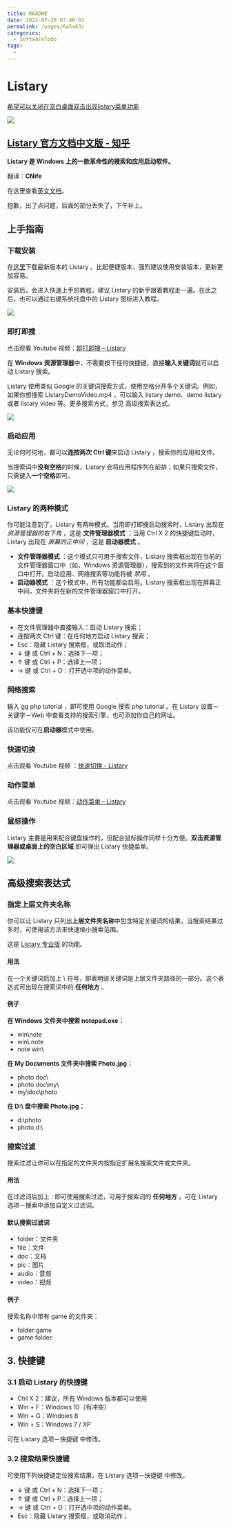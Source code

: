 ```yaml
---
title: README
date: 2022-07-26 07:46:01
permalink: /pages/6a5a63/
categories:
  - SoftwareTodo
tags:
  - 
---
```

# Listary
[希望可以关闭在空白桌面双击出现listary菜单功能](https://discussion.listary.com/t/listary/2837)

![](assets/39429690e6e9f784f6913c15ee0a032793bac2a1_2_582x499-1582622630153.png)



## [Listary 官方文档中文版 - 知乎](https://zhuanlan.zhihu.com/p/24897629)

**Listary 是 Windows 上的一款革命性的搜索和应用启动软件。**

翻译：**CNife**

在这里查看[英文文档](http://www.listary.com/docs)。

抱歉，出了点问题，后面的部分丢失了，下午补上。

## 上手指南

### 下载安装

在[这里](http://www.listary.com/download)下载最新版本的 Listary 。比起便捷版本，强烈建议使用安装版本，更新更加容易。

安装后，会进入快速上手的教程，建议 Listary 的新手跟着教程走一遍。在此之后，也可以通过右键系统托盘中的 Listary 图标进入教程。

![](assets/v2-ebd9b5241543a1e0b8449cb65b92861db-20211218094058-2hbabth.png)

### 即打即搜

点击观看 Youtube 视频：[即打即搜－Listary](https://youtu.be/9Yo-Asib2Sg)

在 **Windows 资源管理器**中，不需要按下任何快捷键，直接**输入关键词**就可以启动 Listary 搜索。

Listary 使用类似 Google 的关键词搜索方式，使用空格分开多个关键词。例如，如果你想搜索 ListaryDemoVideo.mp4 ，可以输入 listary demo、demo listary 或者  listary video 等。更多搜索方式，参见 高级搜索表达式。

![](assets/v2-e87b92aaa165eade2513b9571bd49011b-20211218094057-ejxpona.png)

### 启动应用

无论何时何地，都可以**连按两次 Ctrl 键**来启动 Listary ，搜索你的应用和文件。

当搜索词中**没有空格**的时候，Listary 会将应用程序列在前排；如果只搜索文件，只需键入**一个空格**即可。

![](assets/v2-c224564666256753be88995e6813db16b-20211218094057-skc5ldq.png)

### Listary 的两种模式

你可能注意到了，Listary 有两种模式。当用即打即搜启动搜索时，Listary 出现在  *资源管理器的右下角* ，这是  **文件管理器模式** ；当用 Ctrl X 2 的快捷键启动时，Listary 出现在 *屏幕的正中间* ，这是 **启动器模式** 。

* **文件管理器模式** ：这个模式只可用于搜索文件，Listary 搜索框出现在当前的文件管理器窗口中（如，Windows 资源管理器），搜索到的文件夹将在这个窗口中打开。启动应用、网络搜索等功能将被 *禁用* 。
* **启动器模式** ：这个模式中，所有功能都会启用。Listary 搜索框出现在屏幕正中间，文件夹将在新的文件管理器窗口中打开。

### 基本快捷键

* 在文件管理器中直接输入：启动 Listary 搜索；
* 连按两次 Ctrl 键：在任何地方启动 Listary 搜索；
* Esc：隐藏 Listary 搜索框，或取消动作；
* ↓ 键 或 Ctrl + N：选择下一项；
* ↑ 键 或 Ctrl + P：选择上一项；
* → 键 或 Ctrl + O：打开选中项的动作菜单。

### 网络搜索

输入 gg php tutorial ，即可使用 Google 搜索 php tutorial 。在 Listary 设置－关键字－Web 中查看支持的搜索引擎，也可添加你自己的网址。

该功能仅可在**启动器**模式中使用。

### 快速切换

点击观看 Youtube 视频 ：[快速切换 - Listary](https://youtu.be/9T9-OtRVeUw)

### 动作菜单

点击观看 Youtube 视频：[动作菜单－Listary](https://youtu.be/e_gzDH-7ZLA)

### 鼠标操作

Listary 主要是用来配合键盘操作的，但配合鼠标操作同样十分方便。**双击资源管理器或桌面上的空白区域** 即可弹出 Listary 快捷菜单。

![](assets/v2-81e19ca8892feca0a272ee9053167d95b-20211218094057-20bw2g8.png)

## 高级搜索表达式

### 指定上层文件夹名称

你可以让 Listary 只列出**上层文件夹名称**中包含特定关键词的结果，当搜索结果过多时，可使用该方法来快速缩小搜索范围。

这是 [Listary 专业版](http://www.listary.com/pro) 的功能。

#### 用法

在一个关键词后加上 \ 符号，即表明该关键词是上层文件夹路径的一部分。这个表达式可出现在搜索词中的 **任何地方** 。

#### 例子

**在 Windows 文件夹中搜索 notepad.exe：**

* win\note
* win\ note
* note win\

**在 My Documents 文件夹中搜索 Photo.jpg：**

* photo doc\
* photo doc\my\
* my\doc\photo

**在 D:\ 盘中搜索 Photo.jpg：**

* d:\photo
* photo d:\

### 搜索过滤

搜索过滤让你可以在指定的文件夹内按指定扩展名搜索文件或文件夹。

#### 用法

在过滤词后加上 : 即可使用搜索过滤，可用于搜索词的 **任何地方** 。可在 Listary 选项－搜索中添加自定义过滤词。

#### 默认搜索过滤词

* folder：文件夹
* file：文件
* doc：文档
* pic：图片
* audio：音频
* video：视频

#### 例子

搜索名称中带有 game 的文件夹：

* folder:game
* game folder:

## 3. 快捷键

### 3.1 启动 Listary 的快捷键

* Ctrl X 2：建议，所有 Windows 版本都可以使用
* Win + F：Windows 10（有冲突）
* Win + G：Windows 8
* Win + S：Windows 7 / XP

可在 Listary 选项－快捷键 中修改。

### 3.2 搜索结果快捷键

可使用下列快捷键定位搜索结果，在 Listary 选项－快捷键 中修改。

* ↓ 键 或 Ctrl + N：选择下一项；
* ↑ 键 或 Ctrl + P：选择上一项；
* → 键 或 Ctrl + O：打开选中项的动作菜单。
* Esc：隐藏 Listary 搜索框，或取消动作；